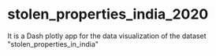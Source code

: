 # stolen_properties_india_2020
It is a Dash plotly app for the data visualization of the dataset "stolen_properties_in_india"
